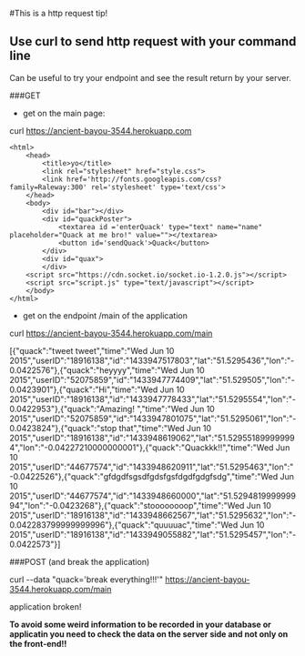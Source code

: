 #This is a http request tip!

## Use curl to send http request with your command line

Can be useful to try your endpoint and see the result return by your server.

###GET

- get on the main page:

curl https://ancient-bayou-3544.herokuapp.com

```http
<html>
    <head>
        <title>yo</title>
        <link rel="stylesheet" href="style.css">
        <link href='http://fonts.googleapis.com/css?family=Raleway:300' rel='stylesheet' type='text/css'>
    </head>
    <body>
        <div id="bar"></div>
        <div id="quackPoster">
            <textarea id ='enterQuack' type="text" name="name" placeholder="Quack at me bro!" value=""></textarea>
            <button id='sendQuack'>Quack</button>
        </div>
        <div id="quax">
        </div>
    <script src="https://cdn.socket.io/socket.io-1.2.0.js"></script>
    <script src="script.js" type="text/javascript"></script>
    </body>
</html>
```

- get on the endpoint /main of the application

curl https://ancient-bayou-3544.herokuapp.com/main

[{"quack":"tweet tweet","time":"Wed Jun 10 2015","userID":"18916138","id":"1433947517803","lat":"51.5295436","lon":"-0.0422576"},{"quack":"heyyyy","time":"Wed Jun 10 2015","userID":"52075859","id":"1433947774409","lat":"51.529505","lon":"-0.0423901"},{"quack":"Hi","time":"Wed Jun 10 2015","userID":"18916138","id":"1433947778433","lat":"51.5295554","lon":"-0.0422953"},{"quack":"Amazing! ","time":"Wed Jun 10 2015","userID":"52075859","id":"1433947801075","lat":"51.5295061","lon":"-0.0423824"},{"quack":"stop that","time":"Wed Jun 10 2015","userID":"18916138","id":"1433948619062","lat":"51.529551899999994","lon":"-0.04227210000000001"},{"quack":"Quackkk!!","time":"Wed Jun 10 2015","userID":"44677574","id":"1433948620911","lat":"51.5295463","lon":"-0.0422526"},{"quack":"gfdgdfsgsdfgdsfgsfdgdfgdgfsdg","time":"Wed Jun 10 2015","userID":"44677574","id":"1433948660000","lat":"51.529481999999994","lon":"-0.0423268"},{"quack":"stoooooooop","time":"Wed Jun 10 2015","userID":"18916138","id":"1433948662567","lat":"51.5295632","lon":"-0.042283799999999996"},{"quack":"quuuuac","time":"Wed Jun 10 2015","userID":"18916138","id":"1433949055882","lat":"51.5295457","lon":"-0.0422573"}]


###POST (and break the application)

curl --data "quack='break everything!!!'" https://ancient-bayou-3544.herokuapp.com/main

application broken!

**To avoid some weird information to be recorded in your database or applicatin you need to check the data on the server side and not only on the front-end!!**







